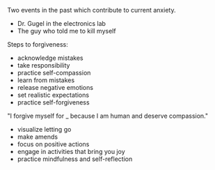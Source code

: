 Two events in the past which contribute to current anxiety.
- Dr. Gugel in the electronics lab
- The guy who told me to kill myself

Steps to forgiveness:
- acknowledge mistakes
- take responsibility
- practice self-compassion
- learn from mistakes
- release negative emotions
- set realistic expectations
- practice self-forgiveness

"I forgive myself for _ because I am human and deserve compassion."
- visualize letting go
- make amends
- focus on positive actions
- engage in activities that bring you joy
- practice mindfulness and self-reflection
